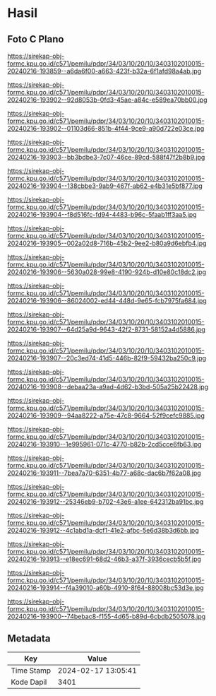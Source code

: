 # Hasil

## Foto C Plano

https://sirekap-obj-formc.kpu.go.id/c571/pemilu/pdpr/34/03/10/20/10/3403102010015-20240216-193859--a6da6f00-a663-423f-b32a-6f1afd98a4ab.jpg

https://sirekap-obj-formc.kpu.go.id/c571/pemilu/pdpr/34/03/10/20/10/3403102010015-20240216-193902--92d8053b-0fd3-45ae-a84c-e589ea70bb00.jpg

https://sirekap-obj-formc.kpu.go.id/c571/pemilu/pdpr/34/03/10/20/10/3403102010015-20240216-193902--01103d66-851b-4f44-9ce9-a90d722e03ce.jpg

https://sirekap-obj-formc.kpu.go.id/c571/pemilu/pdpr/34/03/10/20/10/3403102010015-20240216-193903--bb3bdbe3-7c07-46ce-89cd-588f47f2b8b9.jpg

https://sirekap-obj-formc.kpu.go.id/c571/pemilu/pdpr/34/03/10/20/10/3403102010015-20240216-193904--138cbbe3-9ab9-467f-ab62-e4b31e5bf877.jpg

https://sirekap-obj-formc.kpu.go.id/c571/pemilu/pdpr/34/03/10/20/10/3403102010015-20240216-193904--f8d516fc-fd94-4483-b96c-5faab1ff3aa5.jpg

https://sirekap-obj-formc.kpu.go.id/c571/pemilu/pdpr/34/03/10/20/10/3403102010015-20240216-193905--002a02d8-716b-45b2-9ee2-b80a9d6ebfb4.jpg

https://sirekap-obj-formc.kpu.go.id/c571/pemilu/pdpr/34/03/10/20/10/3403102010015-20240216-193906--5630a028-99e8-4190-924b-d10e80c18dc2.jpg

https://sirekap-obj-formc.kpu.go.id/c571/pemilu/pdpr/34/03/10/20/10/3403102010015-20240216-193906--86024002-ed44-448d-9e65-fcb7975fa684.jpg

https://sirekap-obj-formc.kpu.go.id/c571/pemilu/pdpr/34/03/10/20/10/3403102010015-20240216-193907--64d25a9d-9643-42f2-8731-58152a4d5886.jpg

https://sirekap-obj-formc.kpu.go.id/c571/pemilu/pdpr/34/03/10/20/10/3403102010015-20240216-193907--20c3ed74-41d5-446b-82f9-59432ba250c9.jpg

https://sirekap-obj-formc.kpu.go.id/c571/pemilu/pdpr/34/03/10/20/10/3403102010015-20240216-193908--debaa23a-a9ad-4d62-b3bd-505a25b22428.jpg

https://sirekap-obj-formc.kpu.go.id/c571/pemilu/pdpr/34/03/10/20/10/3403102010015-20240216-193909--94aa8222-a75e-47c8-9664-52f9cefc9885.jpg

https://sirekap-obj-formc.kpu.go.id/c571/pemilu/pdpr/34/03/10/20/10/3403102010015-20240216-193910--1e995961-071c-4770-b82b-2cd5cce6fb63.jpg

https://sirekap-obj-formc.kpu.go.id/c571/pemilu/pdpr/34/03/10/20/10/3403102010015-20240216-193911--7bea7a70-6351-4b77-a68c-dac6b7f62a08.jpg

https://sirekap-obj-formc.kpu.go.id/c571/pemilu/pdpr/34/03/10/20/10/3403102010015-20240216-193912--25346eb9-b702-43e6-a1ee-642312ba91bc.jpg

https://sirekap-obj-formc.kpu.go.id/c571/pemilu/pdpr/34/03/10/20/10/3403102010015-20240216-193912--4c1abd1a-dcf1-41e2-afbc-5e6d38b3d6bb.jpg

https://sirekap-obj-formc.kpu.go.id/c571/pemilu/pdpr/34/03/10/20/10/3403102010015-20240216-193913--e18ec691-68d2-46b3-a37f-3936cecb5b5f.jpg

https://sirekap-obj-formc.kpu.go.id/c571/pemilu/pdpr/34/03/10/20/10/3403102010015-20240216-193914--f4a39010-a60b-4910-8f64-88008bc53d3e.jpg

https://sirekap-obj-formc.kpu.go.id/c571/pemilu/pdpr/34/03/10/20/10/3403102010015-20240216-193900--74bebac8-f155-4d65-b89d-6cbdb2505078.jpg


## Metadata

| Key        | Value               |
| ---------- | ------------------- |
| Time Stamp | 2024-02-17 13:05:41 |
| Kode Dapil | 3401                |



